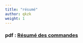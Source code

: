 ```yaml
---
title: "résumé"
author: qkzk
weight: 1
---
```



### pdf : [Résumé des commandes](/uploads/docnsitale/bdd/sqlite_sheet_fr.pdf)
